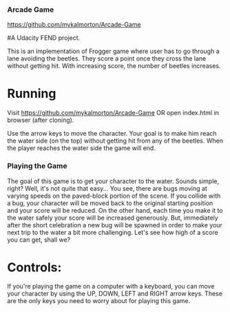 ### Arcade Game
https://github.com/mykalmorton/Arcade-Game

#A Udacity FEND project.

This is an implementation of Frogger game where user has to go through a lane avoiding the beetles. They score a point once they cross the lane without getting hit. With increasing score, the number of beetles increases.

# Running

Visit https://github.com/mykalmorton/Arcade-Game OR open index.html in browser (after cloning).

Use the arrow keys to move the character. Your goal is to make him reach the water side (on the top) without getting hit from any of the beetles. When the player reaches the water side the game will end.

### Playing the Game

The goal of this game is to get your character to the water. Sounds simple, right? Well, it's not quite that easy... You see, there are bugs moving at varying speeds on the paved-block portion of the scene. If you collide with a bug, your character will be moved back to the original starting position and your score will be reduced. On the other hand, each time you make it to the water safely your score will be increased generously. But, immediately after the short celebration a new bug will be spawned in order to make your next trip to the water a bit more challenging. Let's see how high of a score you can get, shall we?

# Controls:

If you're playing the game on a computer with a keyboard, you can move your character by using the UP, DOWN, LEFT and RIGHT arrow keys. These are the only keys you need to worry about for playing this game.

